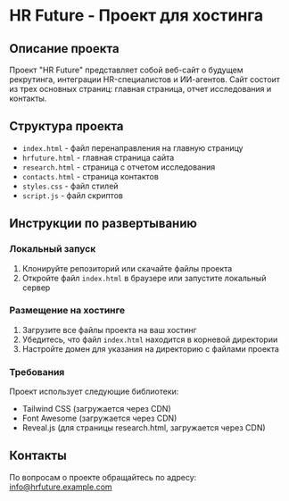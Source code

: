 # HR Future - Проект для хостинга

## Описание проекта
Проект "HR Future" представляет собой веб-сайт о будущем рекрутинга, интеграции HR-специалистов и ИИ-агентов. Сайт состоит из трех основных страниц: главная страница, отчет исследования и контакты.

## Структура проекта
- `index.html` - файл перенаправления на главную страницу
- `hrfuture.html` - главная страница сайта
- `research.html` - страница с отчетом исследования
- `contacts.html` - страница контактов
- `styles.css` - файл стилей
- `script.js` - файл скриптов

## Инструкции по развертыванию

### Локальный запуск
1. Клонируйте репозиторий или скачайте файлы проекта
2. Откройте файл `index.html` в браузере или запустите локальный сервер

### Размещение на хостинге
1. Загрузите все файлы проекта на ваш хостинг
2. Убедитесь, что файл `index.html` находится в корневой директории
3. Настройте домен для указания на директорию с файлами проекта

### Требования
Проект использует следующие библиотеки:
- Tailwind CSS (загружается через CDN)
- Font Awesome (загружается через CDN)
- Reveal.js (для страницы research.html, загружается через CDN)

## Контакты
По вопросам о проекте обращайтесь по адресу: info@hrfuture.example.com